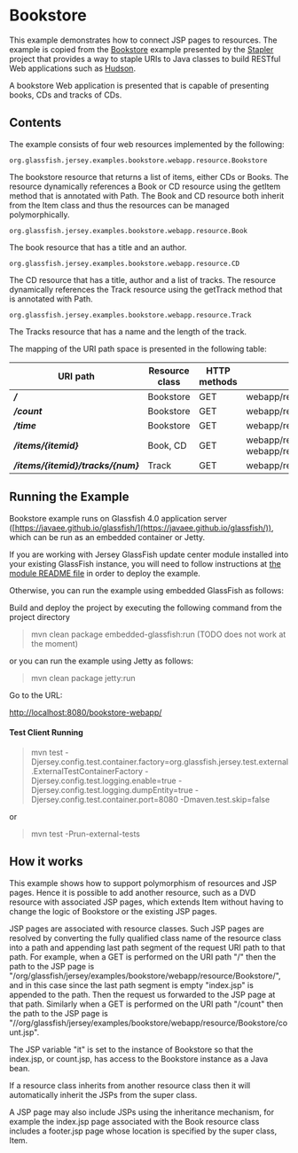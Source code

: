 [//]: # " Copyright (c) 2015, 2018 Oracle and/or its affiliates. All rights reserved. "
[//]: # " "
[//]: # " This program and the accompanying materials are made available under the "
[//]: # " terms of the Eclipse Distribution License v. 1.0, which is available at "
[//]: # " http://www.eclipse.org/org/documents/edl-v10.php. "
[//]: # " "
[//]: # " SPDX-License-Identifier: BSD-3-Clause "

Bookstore
=========

This example demonstrates how to connect JSP pages to resources. The
example is copied from the
[Bookstore](http://stapler.kohsuke.org/getting-started.html) example
presented by the [Stapler](http://stapler.kohsuke.org/) project that
provides a way to staple URIs to Java classes to build RESTful Web
applications such as [Hudson](http://java.net/projects/hudson/).

A bookstore Web application is presented that is capable of presenting
books, CDs and tracks of CDs.

Contents
--------

The example consists of four web resources implemented by the following:

`org.glassfish.jersey.examples.bookstore.webapp.resource.Bookstore`

The bookstore resource that returns a list of items, either CDs
or Books. The resource dynamically references a Book or CD resource
using the getItem method that is annotated with Path. The Book and
CD resource both inherit from the Item class and thus the resources
can be managed polymorphically.

`org.glassfish.jersey.examples.bookstore.webapp.resource.Book`

The book resource that has a title and an author.

`org.glassfish.jersey.examples.bookstore.webapp.resource.CD`

The CD resource that has a title, author and a list of tracks. The
resource dynamically references the Track resource using the
getTrack method that is annotated with Path.

`org.glassfish.jersey.examples.bookstore.webapp.resource.Track`

The Tracks resource that has a name and the length of the track.

The mapping of the URI path space is presented in the following table:


URI path                            | Resource class   | HTTP methods   | Notes
----------------------------------- | ---------------- | -------------- | ------------------------------------------------------------------------------
**_/_**                             | Bookstore        | GET            | webapp/resource/Bookstore/index.jsp
**_/count_**                        | Bookstore        | GET            | webapp/resource/Bookstore/count.jsp
**_/time_**                         | Bookstore        | GET            | webapp/resource/Bookstore/time.jsp
**_/items/{itemid}_**               | Book, CD         | GET            | webapp/resource/Book/index.jsp, webapp/resource/CD/index.jsp
**_/items/{itemid}/tracks/{num}_**  | Track            | GET            | webapp/resource/Track/index.jsp

Running the Example
-------------------

Bookstore example runs on Glassfish 4.0 application server
([https://javaee.github.io/glassfish/](https://javaee.github.io/glassfish/)), which can be
run as an embedded container or Jetty.

If you are working with Jersey GlassFish update center module installed
into your existing GlassFish instance, you will need to follow
instructions at [the module README file](../../README.html) in order to
deploy the example.

Otherwise, you can run the example using embedded GlassFish as follows:

Build and deploy the project by executing the following command from the
project directory

>   mvn clean package embedded-glassfish:run (TODO does not work at the moment)

or you can run the example using Jetty as follows:

>   mvn clean package jetty:run

Go to the URL:

<http://localhost:8080/bookstore-webapp/>

#### Test Client Running

>   mvn test -Djersey.config.test.container.factory=org.glassfish.jersey.test.external.ExternalTestContainerFactory -Djersey.config.test.logging.enable=true -Djersey.config.test.logging.dumpEntity=true -Djersey.config.test.container.port=8080 -Dmaven.test.skip=false

or

>   mvn test -Prun-external-tests

How it works
------------

This example shows how to support polymorphism of resources and JSP
pages. Hence it is possible to add another resource, such as a DVD
resource with associated JSP pages, which extends Item without having to
change the logic of Bookstore or the existing JSP pages.

JSP pages are associated with resource classes. Such JSP pages are
resolved by converting the fully qualified class name of the resource
class into a path and appending last path segment of the request URI
path to that path. For example, when a GET is performed on the URI path
"/" then the path to the JSP page is
"/org/glassfish/jersey/examples/bookstore/webapp/resource/Bookstore/",
and in this case since the last path segment is empty "index.jsp" is
appended to the path. Then the request us forwarded to the JSP page at
that path. Similarly when a GET is performed on the URI path "/count"
then the path to the JSP page is
"//org/glassfish/jersey/examples/bookstore/webapp/resource/Bookstore/count.jsp".

The JSP variable "it" is set to the instance of Bookstore so that the
index.jsp, or count.jsp, has access to the Bookstore instance as a Java
bean.

If a resource class inherits from another resource class then it will
automatically inherit the JSPs from the super class.

A JSP page may also include JSPs using the inheritance mechanism, for
example the index.jsp page associated with the Book resource class
includes a footer.jsp page whose location is specified by the super
class, Item.
